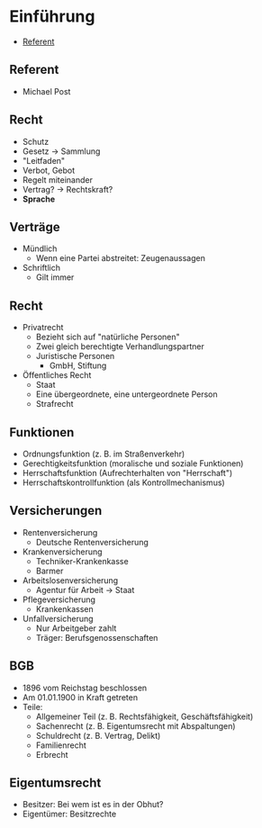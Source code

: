 # Einführung

<!-- TOC depthFrom:2 depthTo:6 withLinks:1 updateOnSave:1 orderedList:0 -->

- [Referent](#referent)

<!-- /TOC -->

## Referent
* Michael Post

## Recht
* Schutz
* Gesetz &rarr; Sammlung
* "Leitfaden"
* Verbot, Gebot
* Regelt miteinander
* Vertrag? &rarr; Rechtskraft?
* **Sprache**

## Verträge
* Mündlich
  * Wenn eine Partei abstreitet: Zeugenaussagen
* Schriftlich
  * Gilt immer

## Recht
* Privatrecht
  * Bezieht sich auf "natürliche Personen"
  * Zwei gleich berechtigte Verhandlungspartner
  * Juristische Personen
    * GmbH, Stiftung
* Öffentliches Recht
  * Staat
  * Eine übergeordnete, eine untergeordnete Person
  * Strafrecht

## Funktionen
* Ordnungsfunktion (z. B. im Straßenverkehr)
* Gerechtigkeitsfunktion (moralische und soziale Funktionen)
* Herrschaftsfunktion (Aufrechterhalten von "Herrschaft")
* Herrschaftskontrollfunktion (als Kontrollmechanismus)

## Versicherungen
* Rentenversicherung
  * Deutsche Rentenversicherung
* Krankenversicherung
  * Techniker-Krankenkasse
  * Barmer
* Arbeitslosenversicherung
  * Agentur für Arbeit &rarr; Staat
* Pflegeversicherung
  * Krankenkassen
* Unfallversicherung
  * Nur Arbeitgeber zahlt
  * Träger: Berufsgenossenschaften

## BGB
* 1896 vom Reichstag beschlossen
* Am 01.01.1900 in Kraft getreten
* Teile:
  * Allgemeiner Teil (z. B. Rechtsfähigkeit, Geschäftsfähigkeit)
  * Sachenrecht (z. B. Eigentumsrecht mit Abspaltungen)
  * Schuldrecht (z. B. Vertrag, Delikt)
  * Familienrecht
  * Erbrecht

## Eigentumsrecht
* Besitzer: Bei wem ist es in der Obhut?
* Eigentümer: Besitzrechte
